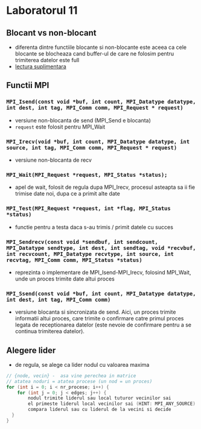# Laboratorul 11
## Blocant vs non-blocant
- diferenta dintre functiile blocante si non-blocante este aceea ca cele blocante se blocheaza cand buffer-ul de care ne folosim pentru trimiterea datelor este full
- [lectura suplimentara](https://stackoverflow.com/questions/10017301/mpi-blocking-vs-non-blocking)
## Functii MPI
### `MPI_Isend(const void *buf, int count, MPI_Datatype datatype, int dest, int tag, MPI_Comm comm, MPI_Request * request)`
- versiune non-blocanta de send (MPI_Send e blocanta)
- `request` este folosit pentru MPI_Wait
### `MPI_Irecv(void *buf, int count, MPI_Datatype datatype, int source, int tag, MPI_Comm comm, MPI_Request * request)`
- versiune non-blocanta de recv
### `MPI_Wait(MPI_Request *request, MPI_Status *status);`
- apel de wait, folosit de regula dupa MPI_Irecv, procesul asteapta sa ii fie trimise date noi, dupa ce a primit alte date
### `MPI_Test(MPI_Request *request, int *flag, MPI_Status *status)`
- functie pentru a testa daca s-au trimis / primit datele cu succes
### `MPI_Sendrecv(const void *sendbuf, int sendcount, MPI_Datatype sendtype, int dest, int sendtag, void *recvbuf, int recvcount, MPI_Datatype recvtype, int source, int recvtag, MPI_Comm comm, MPI_Status *status)`
- reprezinta o implementare de MPI_Isend-MPI_Irecv, folosind MPI_Wait, unde un proces trimite date altui proces
### `MPI_Ssend(const void *buf, int count, MPI_Datatype datatype, int dest, int tag, MPI_Comm comm)`
- versiune blocanta si sincronizata de send. Aici, un proces trimite informatii altui proces, care trimite o confirmare catre primul proces legata de receptionarea datelor (este nevoie de confirmare pentru a se continua trimiterea datelor).
## Alegere lider
- de regula, se alege ca lider nodul cu valoarea maxima
```c
// {node, vecin} -  asa vine perechea in matrice
// atatea noduri = atatea procese (un nod = un proces)
for (int i = 0; i < nr_procese; i++) {
	for (int j = 0; j < edges; j++) {
		nodul trimite liderul sau local tuturor vecinilor sai
		el primeste liderul local vecinilor sai (HINT: MPI_ANY_SOURCE)
		compara liderul sau cu liderul de la vecini si decide
  }
}

```
